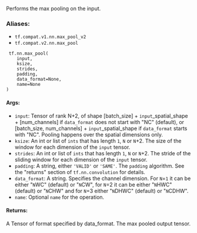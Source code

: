 
Performs the max pooling on the input.
### Aliases:
- `tf.compat.v1.nn.max_pool_v2`
- `tf.compat.v2.nn.max_pool`

```
 tf.nn.max_pool(
    input,
    ksize,
    strides,
    padding,
    data_format=None,
    name=None
)
```
#### Args:
- `input`: Tensor of rank N+2, of shape [batch_size] + `input`_spatial_shape + [num_channels] if `data_format` does not start with "NC" (default), or [batch_size, num_channels] + `input`_spatial_shape if `data_format` starts with "NC". Pooling happens over the spatial dimensions only.
- `ksize`: An int or list of `ints` that has length `1`, `N` or `N`+2. The size of the window for each dimension of the `input` tensor.
- `strides`: An int or list of `ints` that has length `1`, `N` or `N`+2. The stride of the sliding window for each dimension of the `input` tensor.
- `padding`: A string, either `'VALID'` or `'SAME'`. The `padding` algorithm. See the "returns" section of `tf.nn.convolution` for details.
- `data_format`: A string. Specifies the channel dimension. For `N`=`1` it can be either "`N`WC" (default) or "`N`CW", for `N`=2 it can be either "`N`HWC" (default) or "`N`CHW" and for `N`=3 either "`N`DHWC" (default) or "`N`CDHW".
- `name`: Optional `name` for the operation.
#### Returns:

A Tensor of format specified by data_format. The max pooled output tensor.
